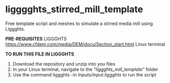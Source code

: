 # ligggghts_stirred_mill_template
Free template script and meshes to simulate a stirred media mill using Liggghts.


**PRE-REQUISITES**
LIGGGHTS https://www.cfdem.com/media/DEM/docu/Section_start.html
Linux terminal



**TO RUN THIS FILE IN LIGGGHTS**
1. Download the repository and unzip into you files
2. In your Linux terminal, navigate to the _"liggghts_mill_template"_ folder
3. Use the command liggghts _-in Inputs/input.liggghts_ to run the script
